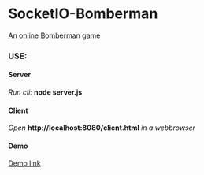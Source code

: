 # SocketIO-Bomberman
An online Bomberman game

### USE: ###
#### Server ####
_Run cli:_ **node server.js**

#### Client ####
_Open_ **http://localhost:8080/client.html** _in a webbrowser_

#### Demo ####
[Demo link](http://biren.eu:8080/client.html)
